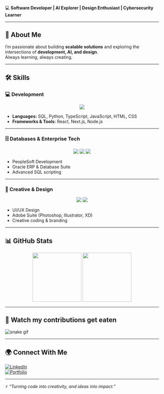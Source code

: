  
💻 **Software Developer | AI Explorer | Design Enthusiast | Cybersecurity Learner**  

---

## 🚀 About Me  
I’m passionate about building **scalable solutions** and exploring the intersections of **development, AI, and design**.  
Always learning, always creating.  

---

## 🛠️ Skills  

### 💻 Development  
<p align="center">
  <img src="https://skillicons.dev/icons?i=python,ts,js,html,css,java" />
</p>

- **Languages:** SQL, Python, TypeScript, JavaScript, HTML, CSS  
- **Frameworks & Tools:** React, Next.js, Node.js  

---

### 🗄️ Databases & Enterprise Tech  
<p align="center">
  <img src="https://img.shields.io/badge/Oracle-F80000?style=for-the-badge&logo=oracle&logoColor=white" />
  <img src="https://img.shields.io/badge/PeopleSoft-003B57?style=for-the-badge&logo=ibm&logoColor=white" />
  <img src="https://img.shields.io/badge/SQL-336791?style=for-the-badge&logo=postgresql&logoColor=white" />
</p>

- PeopleSoft Development  
- Oracle ERP & Database Suite  
- Advanced SQL scripting  

---

### 🎨 Creative & Design  
<p align="center">
  <img src="https://skillicons.dev/icons?i=figma" />
  <img src="https://img.shields.io/badge/Adobe%20Creative%20Cloud-DA1F26?style=for-the-badge&logo=adobecreativecloud&logoColor=white" />
</p>

- UI/UX Design  
- Adobe Suite (Photoshop, Illustrator, XD)  
- Creative coding & branding  

---

## 📊 GitHub Stats  
<p align="center">
  <img src="https://github-readme-stats.vercel.app/api?username=MS-Tech&show_icons=true&theme=radical" height="160"/>  
  <img src="https://github-readme-stats.vercel.app/api/top-langs/?username=MS-Tech&layout=compact&theme=radical" height="160"/>
</p>

---

## 🐍 Watch my contributions get eaten  
![snake gif](https://github.com/MS-Tech/MS-Tech/blob/output/github-contribution-grid-snake.svg)

---

## 🌍 Connect With Me  
[![LinkedIn](https://img.shields.io/badge/LinkedIn-blue?logo=linkedin&logoColor=white)](your-linkedin-here)  
[![Portfolio](https://img.shields.io/badge/Portfolio-000?logo=vercel&logoColor=white)](your-portfolio-link-here)  

---

⚡ *“Turning code into creativity, and ideas into impact.”*
